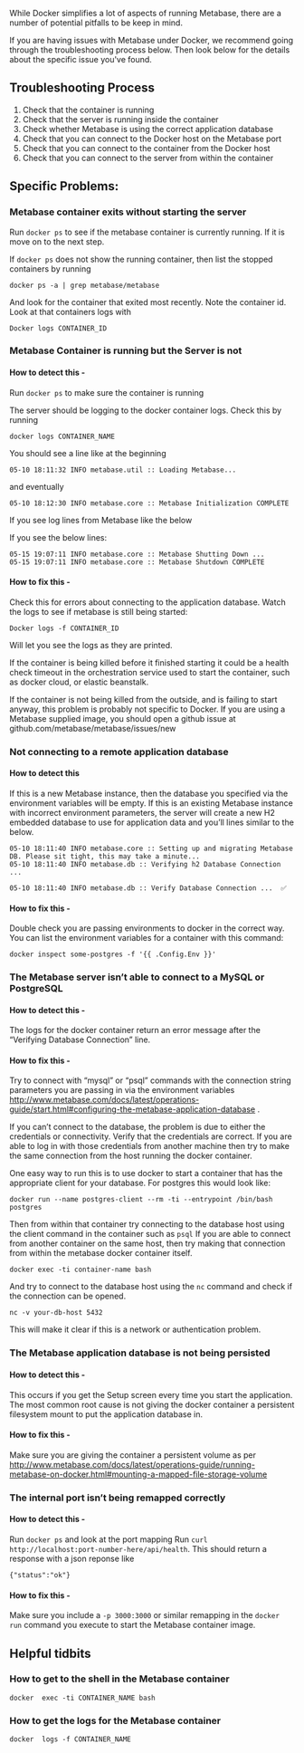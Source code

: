 
While Docker simplifies a lot of aspects of running Metabase, there are a number of potential pitfalls to be keep in mind.

If you are having issues with Metabase under Docker, we recommend going through the troubleshooting process below. Then look below for the details about the specific issue you've found. 

## Troubleshooting Process
1. Check that the container is running
2. Check that the server is running inside the container
3. Check whether Metabase is using the correct application database
4. Check that you can connect to the Docker host on the Metabase port
5. Check that you can connect to the container from the Docker host
6. Check that you can connect to the server from within the container


## Specific Problems:

### Metabase container exits without starting the server

Run `docker ps` to see if the metabase container is currently running. If it is move on to the next step. 

If `docker ps` does not show the running container, then list the stopped containers by running

`docker ps -a | grep metabase/metabase`

And look for the container that exited most recently. Note the container id.
Look at that containers logs with

`Docker logs CONTAINER_ID`


### Metabase Container is running but the Server is not
#### How to detect this -
Run `docker ps` to make sure the container is running
 
The server should be logging to the docker container logs. Check this by running 

`docker logs CONTAINER_NAME`

You should see a line like at the beginning
```
05-10 18:11:32 INFO metabase.util :: Loading Metabase...
```

and eventually
```
05-10 18:12:30 INFO metabase.core :: Metabase Initialization COMPLETE
```

If you see log lines from Metabase like the below

If you see the below lines:
```
05-15 19:07:11 INFO metabase.core :: Metabase Shutting Down ...
05-15 19:07:11 INFO metabase.core :: Metabase Shutdown COMPLETE
```

#### How to fix this -
Check this for errors about connecting to the application database.
Watch the logs to see if metabase is still being started:

`Docker logs -f CONTAINER_ID`

Will let you see the logs as they are printed.

If the container is being killed before it finished starting it could be a health check timeout in the orchestration service used to start the container, such as docker cloud, or elastic beanstalk. 

If the container is not being killed from the outside, and is failing to start anyway, this problem is probably not specific to Docker. If you are using a Metabase supplied image, you should open a github issue at github.com/metabase/metabase/issues/new


### Not connecting to a remote application database
#### How to detect this 
If this is a new Metabase instance, then the database you specified via the environment variables will be empty.
If this is an existing Metabase instance with incorrect environment parameters, the server will create a new H2 embedded database to use for application data and you’ll lines similar to the below.

```
05-10 18:11:40 INFO metabase.core :: Setting up and migrating Metabase DB. Please sit tight, this may take a minute...
05-10 18:11:40 INFO metabase.db :: Verifying h2 Database Connection ...

05-10 18:11:40 INFO metabase.db :: Verify Database Connection ...  ✅
```

#### How to fix this - 
Double check you are passing environments to docker in the correct way. 
You can list the environment variables for a container with this command:

`docker inspect some-postgres -f '{{ .Config.Env }}'`


### The Metabase server isn’t able to connect to a MySQL or PostgreSQL 
#### How to detect this - 
The logs for the docker container return an error message after the “Verifying Database Connection” line.

#### How to fix this - 
Try to connect with “mysql” or “psql” commands with the connection string parameters you are passing in via the environment variables http://www.metabase.com/docs/latest/operations-guide/start.html#configuring-the-metabase-application-database .

If you can’t connect to the database, the problem is due to either the credentials or connectivity. Verify that the credentials are correct. If you are able to log in with those credentials from another machine then try to make the same connection from the host running the docker container.

One easy way to run this is to use docker to start a container that has the appropriate client for your database. For postgres this would look like:

`docker run --name postgres-client --rm -ti --entrypoint /bin/bash postgres`

Then from within that container try connecting to the database host using the client command in the container such as `psql`
If you are able to connect from another container on the same host, then try making that connection from within the metabase docker container itself. 

`docker exec -ti container-name bash`

And try to connect to the database host using the `nc` command and check if the connection can be opened.

`nc -v your-db-host 5432`

This will make it clear if this is a network or authentication problem.

### The Metabase application database is not being persisted

#### How to detect this - 
This occurs if you get the Setup screen every time you start the application. The most common root cause is not giving the docker container a persistent filesystem mount to put the application database in. 

#### How to fix this - 
Make sure you are giving the container a persistent volume as per http://www.metabase.com/docs/latest/operations-guide/running-metabase-on-docker.html#mounting-a-mapped-file-storage-volume

### The internal port isn’t being remapped correctly

#### How to detect this - 
Run `docker ps` and look at the port mapping
Run `curl http://localhost:port-number-here/api/health`. This should return a response with a json reponse like
```
{"status":"ok"}
```

#### How to fix this - 
Make sure you include a `-p 3000:3000` or similar remapping in the `docker run` command you execute to start the Metabase container image.


## Helpful tidbits

### How to get to the shell in the Metabase container

`docker  exec -ti CONTAINER_NAME bash`

### How to get the logs for the Metabase container

`docker  logs -f CONTAINER_NAME`

